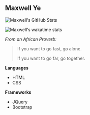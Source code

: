 ## Maxwell Ye
<!--**Nitrostrider/nitrostrider** is a ✨ _special_ ✨ repository because its `README.md` (this file) appears on your GitHub profile.-->
![Maxwell's GitHub Stats](https://github-readme-stats.vercel.app/api?username=nitrostrider&show_icons=true&bg_color=0,e6f5ff,0099ff&title_color=005c99&text_color=333&icon_color=2f80ed)

![Maxwell's wakatime stats](https://github-readme-stats.vercel.app/api/wakatime?username=Nitrostrider)

*From an African Proverb:*
> If you want to go fast, go alone. 
>
> If you want to go far, go together.

<b>Languages</b>
- HTML
- CSS

<b>Frameworks</b>
- JQuery
- Bootstrap
